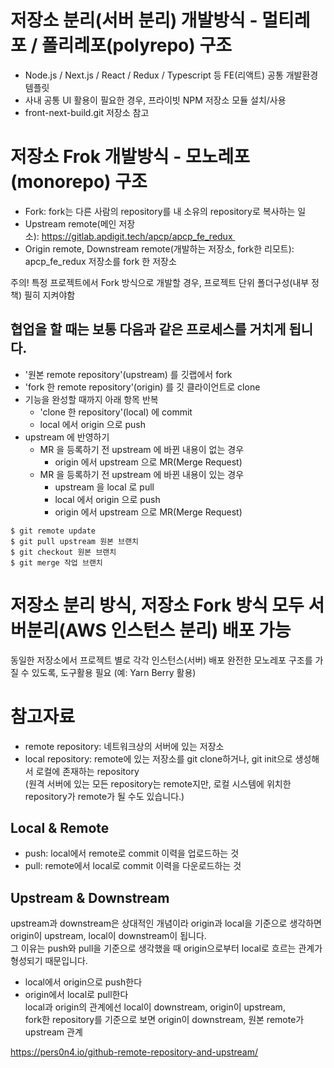 # 저장소 분리(서버 분리) 개발방식 - 멀티레포 / 폴리레포(polyrepo) 구조
- Node.js / Next.js / React / Redux / Typescript 등 FE(리액트) 공통 개발환경 템플릿  
- 사내 공통 UI 활용이 필요한 경우, 프라이빗 NPM 저장소 모듈 설치/사용  
- front-next-build.git 저장소 참고  


# 저장소 Frok 개발방식 - 모노레포(monorepo) 구조
- Fork: fork는 다른 사람의 repository를 내 소유의 repository로 복사하는 일  
- Upstream remote(메인 저장소): https://gitlab.apdigit.tech/apcp/apcp_fe_redux   
- Origin remote, Downstream remote(개발하는 저장소, fork한 리모트): apcp_fe_redux 저장소를 fork 한 저장소  

주의! 특정 프로젝트에서 Fork 방식으로 개발할 경우, 프로젝트 단위 폴더구성(내부 정책) 필히 지켜야함

## 협업을 할 때는 보통 다음과 같은 프로세스를 거치게 됩니다.
- '원본 remote repository'(upstream) 를 깃랩에서 fork
- 'fork 한 remote repository'(origin) 를 깃 클라이언트로 clone
- 기능을 완성할 때까지 아래 항목 반복
    - 'clone 한 repository'(local) 에 commit
    - local 에서 origin 으로 push
- upstream 에 반영하기
    - MR 을 등록하기 전 upstream 에 바뀐 내용이 없는 경우
        - origin 에서 upstream 으로 MR(Merge Request)
    - MR 을 등록하기 전 upstream 에 바뀐 내용이 있는 경우
        - upstream 을 local 로 pull
        - local 에서 origin 으로 push
        - origin 에서 upstream 으로 MR(Merge Request)

```
$ git remote update 
$ git pull upstream 원본 브랜치
$ git checkout 원본 브랜치
$ git merge 작업 브랜치
```

# 저장소 분리 방식, 저장소 Fork 방식 모두 서버분리(AWS 인스턴스 분리) 배포 가능
동일한 저장소에서 프로젝트 별로 각각 인스턴스(서버) 배포
완전한 모노레포 구조를 가질 수 있도록, 도구활용 필요 (예: Yarn Berry 활용)

# 참고자료  
- remote repository: 네트워크상의 서버에 있는 저장소  
- local repository: remote에 있는 저장소를 git clone하거나, git init으로 생성해서 로컬에 존재하는 repository  
(원격 서버에 있는 모든 repository는 remote지만, 로컬 시스템에 위치한 repository가 remote가 될 수도 있습니다.)  

## Local & Remote
- push: local에서 remote로 commit 이력을 업로드하는 것  
- pull: remote에서 local로 commit 이력을 다운로드하는 것  

## Upstream & Downstream
upstream과 downstream은 상대적인 개념이라 origin과 local을 기준으로 생각하면 origin이 upstream, local이 downstream이 됩니다.  
그 이유는 push와 pull을 기준으로 생각했을 때 origin으로부터 local로 흐르는 관계가 형성되기 때문입니다.  
- local에서 origin으로 push한다  
- origin에서 local로 pull한다  
local과 origin의 관계에선 local이 downstream, origin이 upstream,  
fork한 repository를 기준으로 보면 origin이 downstream, 원본 remote가 upstream 관계  

https://pers0n4.io/github-remote-repository-and-upstream/